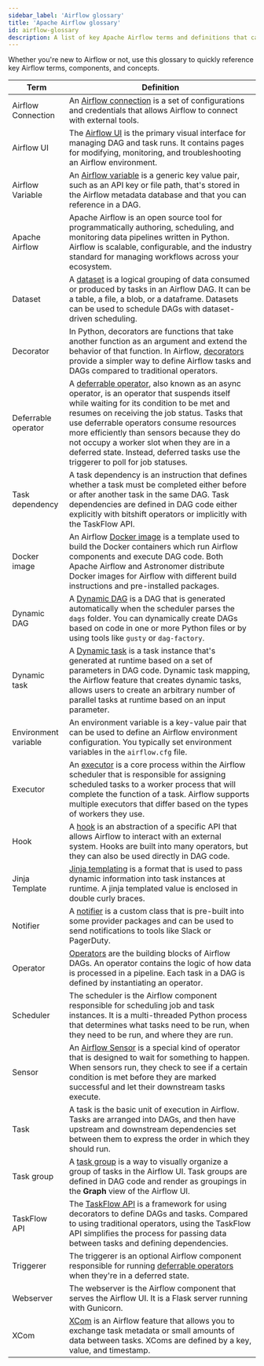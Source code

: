 ```yaml
---
sidebar_label: 'Airflow glossary'
title: 'Apache Airflow glossary'
id: airflow-glossary
description: A list of key Apache Airflow terms and definitions that can help you learn important concepts.
---
```


Whether you're new to Airflow or not, use this glossary to quickly reference key Airflow terms, components, and concepts.

| Term | Definition |
|------|-------------|
| Airflow Connection| An [Airflow connection](connections.md) is a set of configurations and credentials that allows Airflow to connect with external tools. |
| Airflow UI| The [Airflow UI](airflow-ui.md) is the primary visual interface for managing DAG and task runs. It contains pages for modifying, monitoring, and troubleshooting an Airflow environment. |
| Airflow Variable| An [Airflow variable](airflow-variables.md) is a generic key value pair, such as an API key or file path, that's stored in the Airflow metadata database and that you can reference in a DAG. |
| Apache Airflow | Apache Airflow is an open source tool for programmatically authoring, scheduling, and monitoring data pipelines written in Python. Airflow is scalable, configurable, and the industry standard for managing workflows across your ecosystem. |
| Dataset| A [dataset](airflow-datasets.md) is a logical grouping of data consumed or produced by tasks in an Airflow DAG. It can be a table, a file, a blob, or a dataframe. Datasets can be used to schedule DAGs with dataset-driven scheduling. |
| Decorator| In Python, decorators are functions that take another function as an argument and extend the behavior of that function. In Airflow, [decorators](airflow-decorators.md) provide a simpler way to define Airflow tasks and DAGs compared to traditional operators. |
| Deferrable operator | A [deferrable operator](deferrable-operators.md), also known as an async operator, is an operator that suspends itself while waiting for its condition to be met and resumes on receiving the job status. Tasks that use deferrable operators consume resources more efficiently than sensors because they do not occupy a worker slot when they are in a deferred state. Instead, deferred tasks use the triggerer to poll for job statuses. |
| Task dependency| A task dependency is an instruction that defines whether a task must be completed either before or after another task in the same DAG. Task dependencies are defined in DAG code either explicitly with bitshift operators or implicitly with the TaskFlow API.  |
| Docker image| An Airflow [Docker image](https://www.techtarget.com/searchitoperations/definition/Docker-image) is a template used to build the Docker containers which run Airflow components and execute DAG code. Both Apache Airflow and Astronomer distribute Docker images for Airflow with different build instructions and pre-installed packages. |
| Dynamic DAG | A [Dynamic DAG](dynamically-generating-dags.md) is a DAG that is generated automatically when the scheduler parses the `dags` folder. You can dynamically create DAGs based on code in one or more Python files or by using tools like `gusty` or `dag-factory`.  |
| Dynamic task | A [Dynamic task](dynamic-tasks.md#dynamic-task-concepts) is a task instance that's generated at runtime based on a set of parameters in DAG code. Dynamic task mapping, the Airflow feature that creates dynamic tasks, allows users to create an arbitrary number of parallel tasks at runtime based on an input parameter. |
| Environment variable| An environment variable is a key-value pair that can be used to define an Airflow environment configuration. You typically set environment variables in the `airflow.cfg` file. |
| Executor| An [executor](airflow-executors-explained.md) is a core process within the Airflow scheduler that is responsible for assigning scheduled tasks to a worker process that will complete the function of a task. Airflow supports multiple executors that differ based on the types of workers they use. |
| Hook| A [hook](what-is-a-hook.md) is an abstraction of a specific API that allows Airflow to interact with an external system. Hooks are built into many operators, but they can also be used directly in DAG code. |
| Jinja Template| [Jinja templating](https://airflow.apache.org/docs/apache-airflow/stable/core-concepts/operators.html#jinja-templating) is a format that is used to pass dynamic information into task instances at runtime. A jinja templated value is enclosed in double curly braces. |
| Notifier| A [notifier](error-notifications-in-airflow#notifiers) is a custom class that is pre-built into some provider packages and can be used to send notifications to tools like Slack or PagerDuty. |
| Operator| [Operators](what-is-an-operator) are the building blocks of Airflow DAGs. An operator contains the logic of how data is processed in a pipeline. Each task in a DAG is defined by instantiating an operator. |
| Scheduler| The scheduler is the Airflow component responsible for scheduling job and task instances. It is a multi-threaded Python process that determines what tasks need to be run, when they need to be run, and where they are run. |
| Sensor| An [Airflow Sensor](what-is-a-sensor.md) is a special kind of operator that is designed to wait for something to happen. When sensors run, they check to see if a certain condition is met before they are marked successful and let their downstream tasks execute. |
| Task| A task is the basic unit of execution in Airflow. Tasks are arranged into DAGs, and then have upstream and downstream dependencies set between them to express the order in which they should run. |
| Task group| A [task group](task-groups.md) is a way to visually organize a group of tasks in the Airflow UI. Task groups are defined in DAG code and render as groupings in the **Graph** view of the Airflow UI.  |
| TaskFlow API| The [TaskFlow API](dags.md#writing-dags-with-the-taskflow-api) is a framework for using decorators to define DAGs and tasks. Compared to using traditional operators, using the TaskFlow API simplifies the process for passing data between tasks and defining dependencies. |
| Triggerer| The triggerer is an optional Airflow component responsible for running [deferrable operators](deferrable-operators.md#terms-and-concepts) when they're in a deferred state. |
| Webserver| The webserver is the Airflow component that serves the Airflow UI. It is a Flask server running with Gunicorn. |
| XCom| [XCom](airflow-passing-data-between-tasks.md#xcom) is an Airflow feature that allows you to exchange task metadata or small amounts of data between tasks. XComs are defined by a key, value, and timestamp. |
